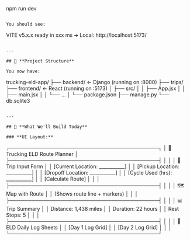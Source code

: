 npm run dev

```

You should see:
```

VITE v5.x.x ready in xxx ms
➜ Local: http://localhost:5173/

```

---

## 📂 **Project Structure**

You now have:
```

trucking-eld-app/
├── backend/ ← Django (running on :8000)
├── trips/
├── frontend/ ← React (running on :5173)
│ ├── src/
│ │ ├── App.jsx
│ │ ├── main.jsx
│ │ └── ...
│ └── package.json
├── manage.py
└── db.sqlite3

```

---

## 🎨 **What We'll Build Today**

### **UI Layout:**
```

┌─────────────────────────────────────────┐
│ 🚛 Trucking ELD Route Planner │
├─────────────────────────────────────────┤
│ │
│ 📝 Trip Input Form │
│ [Current Location: ___________] │
│ [Pickup Location: ___________] │
│ [Dropoff Location: ___________] │
│ [Cycle Used (hrs): ___________] │
│ [Calculate Route] │
│ │
├─────────────────────────────────────────┤
│ │
│ 🗺️ Map with Route │
│ (Shows route line + markers) │
│ │
├─────────────────────────────────────────┤
│ │
│ 📊 Trip Summary │
│ Distance: 1,438 miles │
│ Duration: 22 hours │
│ Rest Stops: 5 │
│ │
├─────────────────────────────────────────┤
│ │
│ 📄 ELD Daily Log Sheets │
│ [Day 1 Log Grid] │
│ [Day 2 Log Grid] │
│ │
└─────────────────────────────────────────┘
